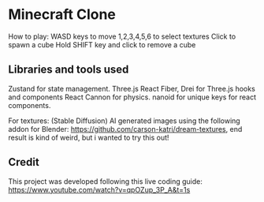 # Minecraft Clone

How to play:
WASD keys to move
1,2,3,4,5,6 to select textures
Click to spawn a cube
Hold SHIFT key and click to remove a cube

## Libraries and tools used

Zustand for state management.
Three.js
React Fiber, Drei for Three.js hooks and components
React Cannon for physics.
nanoid for unique keys for react components.

For textures: (Stable Diffusion) AI generated images using the following addon for Blender: https://github.com/carson-katri/dream-textures, end result is kind of weird, but i wanted to try this out!

## Credit

This project was developed following this live coding guide: https://www.youtube.com/watch?v=qpOZup_3P_A&t=1s